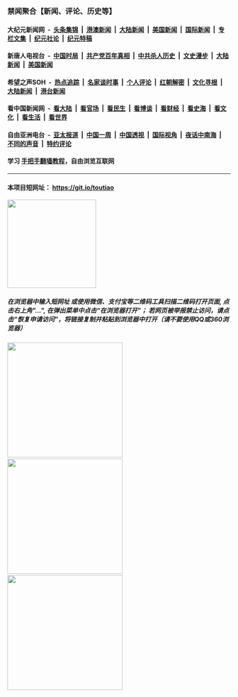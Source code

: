 ### 禁闻聚合【新闻、评论、历史等】

#### 大纪元新闻网 &nbsp;-&nbsp; [头条集锦](indexes/E头条集锦.md?t=02130122) &nbsp;|&nbsp; [港澳新闻](indexes/E港澳新闻.md?t=02130122)  &nbsp;|&nbsp; [大陆新闻](indexes/E大陆新闻.md?t=02130122) &nbsp;|&nbsp; [美国新闻](indexes/E美国新闻.md?t=02130122) &nbsp;|&nbsp; [国际新闻](indexes/E国际新闻.md?t=02130122) &nbsp;|&nbsp; [专栏文集](indexes/E专栏文集.md?t=02130122) &nbsp;|&nbsp; [纪元社论](indexes/E纪元社论.md?t=02130122) &nbsp;|&nbsp; [纪元特稿](indexes/E纪元特稿.md?t=02130122) 

#### 新唐人电视台 &nbsp;-&nbsp; [中国时局](indexes/N中国时局.md?t=02130122) &nbsp;|&nbsp; [共产党百年真相](indexes/N共产党百年真相.md?t=02130122) &nbsp;|&nbsp; [中共杀人历史](indexes/N中共杀人历史.md?t=02130122) &nbsp;|&nbsp; [文史漫步](indexes/N文史漫步.md?t=02130122) &nbsp;|&nbsp; [大陆新闻](indexes/N大陆新闻.md?t=02130122) &nbsp;|&nbsp; [美国新闻](indexes/N美国新闻.md?t=02130122)

#### 希望之声SOH &nbsp;-&nbsp; [热点追踪](indexes/H热点追踪.md?t=02130122) &nbsp;|&nbsp; [名家谈时事](indexes/H名家谈时事.md?t=02130122) &nbsp;|&nbsp; [个人评论](indexes/H个人评论.md?t=02130122)  &nbsp;|&nbsp; [红朝解密](indexes/H红朝解密.md?t=02130122) &nbsp;|&nbsp; [文化寻根](indexes/H文化寻根.md?t=02130122) &nbsp;|&nbsp; [大陆新闻](indexes/H大陆新闻.md?t=02130122) &nbsp;|&nbsp; [港台新闻](indexes/H港台新闻.md?t=02130122)

#### 看中国新闻网 &nbsp;-&nbsp; [看大陆](indexes/S看大陆.md?t=02130122) &nbsp;|&nbsp; [看官场](indexes/S看官场.md?t=02130122) &nbsp;|&nbsp; [看民生](indexes/S看民生.md?t=02130122)  &nbsp;|&nbsp; [看博谈](indexes/S看博谈.md?t=02130122) &nbsp;|&nbsp; [看财经](indexes/S看财经.md?t=02130122) &nbsp;|&nbsp; [看史海](indexes/S看史海.md?t=02130122) &nbsp;|&nbsp; [看文化](indexes/S看文化.md?t=02130122) &nbsp;|&nbsp; [看生活](indexes/S看生活.md?t=02130122) &nbsp;|&nbsp; [看世界](indexes/S看世界.md?t=02130122)

#### 自由亚洲电台 &nbsp;-&nbsp; [亚太报道](indexes/R亚太报道.md?t=02130122) &nbsp;|&nbsp; [中国一周](indexes/R中国一周.md?t=02130122) &nbsp;|&nbsp; [中国透视](indexes/R中国透视.md?t=02130122)  &nbsp;|&nbsp; [国际视角](indexes/R国际视角.md?t=02130122) &nbsp;|&nbsp; [夜话中南海](indexes/R夜话中南海.md?t=02130122) &nbsp;|&nbsp; [不同的声音](indexes/R不同的声音.md?t=02130122) &nbsp;|&nbsp; [特约评论](indexes/R特约评论.md?t=02130122)

#### 学习 [手把手翻墙教程](https://github.com/gfw-breaker/guides/wiki)，自由浏览互联网

----

#### 本项目短网址： https://git.io/toutiao
<img src="https://raw.githubusercontent.com/gfw-breaker/banned-news/master/scripts/img/qr.png" width="200px"/>  

##### 在浏览器中输入短网址 或使用微信、支付宝等二维码工具扫描二维码打开页面, 点击右上角"...", 在弹出菜单中点击“在浏览器打开”； 若网页被举报禁止访问，请点击“恢复申请访问”，将链接复制并粘贴到浏览器中打开（请不要使用QQ或360浏览器）

<img src="https://raw.githubusercontent.com/gfw-breaker/banned-news/master/scripts/img/1.png" width="260px"/> &nbsp; <img src="https://raw.githubusercontent.com/gfw-breaker/banned-news/master/scripts/img/2.png" width="260px"/> &nbsp; <img src="https://raw.githubusercontent.com/gfw-breaker/banned-news/master/scripts/img/3.png" width="260px"/>
